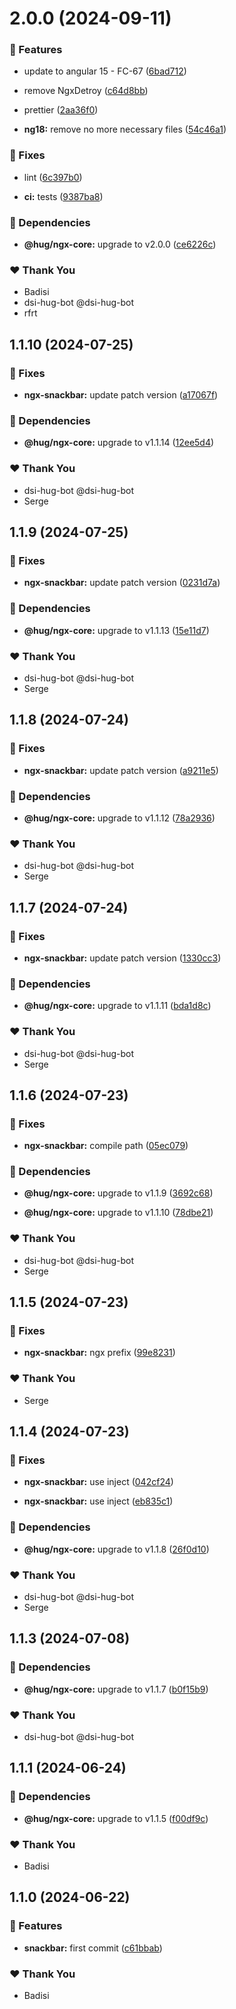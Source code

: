 # 2.0.0 (2024-09-11)


### 🚀 Features

- update to angular 15 - FC-67 ([6bad712](https://github.com/DSI-HUG/ngx-components/commit/6bad712))

- remove NgxDetroy ([c64d8bb](https://github.com/DSI-HUG/ngx-components/commit/c64d8bb))

- prettier ([2aa36f0](https://github.com/DSI-HUG/ngx-components/commit/2aa36f0))

- **ng18:** remove no more necessary files ([54c46a1](https://github.com/DSI-HUG/ngx-components/commit/54c46a1))


### 🐛 Fixes

- lint ([6c397b0](https://github.com/DSI-HUG/ngx-components/commit/6c397b0))

- **ci:** tests ([9387ba8](https://github.com/DSI-HUG/ngx-components/commit/9387ba8))


### 🌱 Dependencies

- **@hug/ngx-core:** upgrade to v2.0.0 ([ce6226c](https://github.com/DSI-HUG/ngx-components/commit/ce6226c))


### ❤️  Thank You

- Badisi
- dsi-hug-bot @dsi-hug-bot
- rfrt

## 1.1.10 (2024-07-25)

### 🐛 Fixes

-   **ngx-snackbar:** update patch version ([a17067f](https://github.com/DSI-HUG/ngx-components/commit/a17067f))

### 🌱 Dependencies

-   **@hug/ngx-core:** upgrade to v1.1.14 ([12ee5d4](https://github.com/DSI-HUG/ngx-components/commit/12ee5d4))

### ❤️ Thank You

-   dsi-hug-bot @dsi-hug-bot
-   Serge

## 1.1.9 (2024-07-25)

### 🐛 Fixes

-   **ngx-snackbar:** update patch version ([0231d7a](https://github.com/DSI-HUG/ngx-components/commit/0231d7a))

### 🌱 Dependencies

-   **@hug/ngx-core:** upgrade to v1.1.13 ([15e11d7](https://github.com/DSI-HUG/ngx-components/commit/15e11d7))

### ❤️ Thank You

-   dsi-hug-bot @dsi-hug-bot
-   Serge

## 1.1.8 (2024-07-24)

### 🐛 Fixes

-   **ngx-snackbar:** update patch version ([a9211e5](https://github.com/DSI-HUG/ngx-components/commit/a9211e5))

### 🌱 Dependencies

-   **@hug/ngx-core:** upgrade to v1.1.12 ([78a2936](https://github.com/DSI-HUG/ngx-components/commit/78a2936))

### ❤️ Thank You

-   dsi-hug-bot @dsi-hug-bot
-   Serge

## 1.1.7 (2024-07-24)

### 🐛 Fixes

-   **ngx-snackbar:** update patch version ([1330cc3](https://github.com/DSI-HUG/ngx-components/commit/1330cc3))

### 🌱 Dependencies

-   **@hug/ngx-core:** upgrade to v1.1.11 ([bda1d8c](https://github.com/DSI-HUG/ngx-components/commit/bda1d8c))

### ❤️ Thank You

-   dsi-hug-bot @dsi-hug-bot
-   Serge

## 1.1.6 (2024-07-23)

### 🐛 Fixes

-   **ngx-snackbar:** compile path ([05ec079](https://github.com/DSI-HUG/ngx-components/commit/05ec079))

### 🌱 Dependencies

-   **@hug/ngx-core:** upgrade to v1.1.9 ([3692c68](https://github.com/DSI-HUG/ngx-components/commit/3692c68))

-   **@hug/ngx-core:** upgrade to v1.1.10 ([78dbe21](https://github.com/DSI-HUG/ngx-components/commit/78dbe21))

### ❤️ Thank You

-   dsi-hug-bot @dsi-hug-bot
-   Serge

## 1.1.5 (2024-07-23)

### 🐛 Fixes

-   **ngx-snackbar:** ngx prefix ([99e8231](https://github.com/DSI-HUG/ngx-components/commit/99e8231))

### ❤️ Thank You

-   Serge

## 1.1.4 (2024-07-23)

### 🐛 Fixes

-   **ngx-snackbar:** use inject ([042cf24](https://github.com/DSI-HUG/ngx-components/commit/042cf24))

-   **ngx-snackbar:** use inject ([eb835c1](https://github.com/DSI-HUG/ngx-components/commit/eb835c1))

### 🌱 Dependencies

-   **@hug/ngx-core:** upgrade to v1.1.8 ([26f0d10](https://github.com/DSI-HUG/ngx-components/commit/26f0d10))

### ❤️ Thank You

-   dsi-hug-bot @dsi-hug-bot
-   Serge

## 1.1.3 (2024-07-08)

### 🌱 Dependencies

-   **@hug/ngx-core:** upgrade to v1.1.7 ([b0f15b9](https://github.com/DSI-HUG/ngx-components/commit/b0f15b9))

### ❤️ Thank You

-   dsi-hug-bot @dsi-hug-bot

## 1.1.1 (2024-06-24)

### 🌱 Dependencies

-   **@hug/ngx-core:** upgrade to v1.1.5 ([f00df9c](https://github.com/DSI-HUG/ngx-components/commit/f00df9c))

### ❤️ Thank You

-   Badisi

## 1.1.0 (2024-06-22)

### 🚀 Features

-   **snackbar:** first commit ([c61bbab](https://github.com/DSI-HUG/ngx-components/commit/c61bbab))

### ❤️ Thank You

-   Badisi
